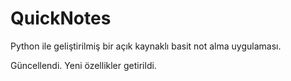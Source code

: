 # QuickNotes
Python ile geliştirilmiş bir açık kaynaklı basit not alma uygulaması.

Güncellendi.
Yeni özellikler getirildi.
